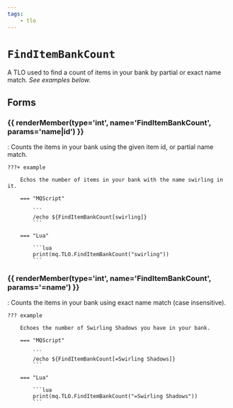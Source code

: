 ```yaml
---
tags:
    - tlo
---
```

# `FindItemBankCount`

<!--tlo-desc-start-->
A TLO used to find a count of items in your bank by partial or exact name match. _See examples below._
<!--tlo-desc-end-->
## Forms
<!--tlo-forms-start-->
### {{ renderMember(type='int', name='FindItemBankCount', params='name|id') }}

:   Counts the items in your bank using the given item id, or partial name match.

    ???+ example

        Echos the number of items in your bank with the name swirling in it.

        === "MQScript"

            ```
            /echo ${FindItemBankCount[swirling]}
            ```

        === "Lua"

            ```lua
            print(mq.TLO.FindItemBankCount("swirling"))
            ```


### {{ renderMember(type='int', name='FindItemBankCount', params='=name') }}

:   Counts the items in your bank using exact name match (case insensitive).

    ??? example

        Echoes the number of Swirling Shadows you have in your bank.

        === "MQScript"

            ```
            /echo ${FindItemBankCount[=Swirling Shadows]}
            ```

        === "Lua"

            ```lua
            print(mq.TLO.FindItemBankCount("=Swirling Shadows"))
            ```
<!--tlo-forms-end-->
<!--tlo-linkrefs-start-->
[int]: ../data-types/datatype-int.md
<!--tlo-linkrefs-end-->
